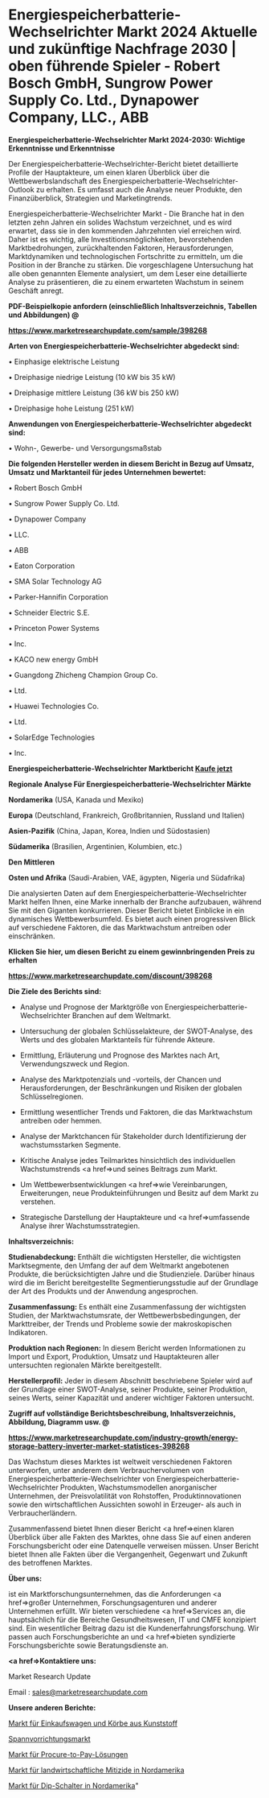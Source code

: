 # Energiespeicherbatterie-Wechselrichter Markt 2024 Aktuelle und zukünftige Nachfrage 2030 | oben führende Spieler - Robert Bosch GmbH, Sungrow Power Supply Co. Ltd., Dynapower Company, LLC., ABB

<strong>Energiespeicherbatterie-Wechselrichter Markt 2024-2030: Wichtige Erkenntnisse und Erkenntnisse</strong>

Der Energiespeicherbatterie-Wechselrichter-Bericht bietet detaillierte Profile der Hauptakteure, um einen klaren Überblick über die Wettbewerbslandschaft des Energiespeicherbatterie-Wechselrichter-Outlook zu erhalten. Es umfasst auch die Analyse neuer Produkte, den Finanzüberblick, Strategien und Marketingtrends.

Energiespeicherbatterie-Wechselrichter Markt - Die Branche hat in den letzten zehn Jahren ein solides Wachstum verzeichnet, und es wird erwartet, dass sie in den kommenden Jahrzehnten viel erreichen wird. Daher ist es wichtig, alle Investitionsmöglichkeiten, bevorstehenden Marktbedrohungen, zurückhaltenden Faktoren, Herausforderungen, Marktdynamiken und technologischen Fortschritte zu ermitteln, um die Position in der Branche zu stärken. Die vorgeschlagene Untersuchung hat alle oben genannten Elemente analysiert, um dem Leser eine detaillierte Analyse zu präsentieren, die zu einem erwarteten Wachstum in seinem Geschäft anregt.



<strong><b>PDF-Beispielkopie anfordern (einschließlich Inhaltsverzeichnis, Tabellen und Abbildungen) @ </b></strong>

<strong><a href=https://www.marketresearchupdate.com/sample/398268>

<strong>https://www.marketresearchupdate.com/sample/398268</u></a></strong></strong>



<strong>Arten von Energiespeicherbatterie-Wechselrichter abgedeckt sind:</strong>

• Einphasige elektrische Leistung

• Dreiphasige niedrige Leistung (10 kW bis 35 kW)

• Dreiphasige mittlere Leistung (36 kW bis 250 kW)

• Dreiphasige hohe Leistung (251 kW)



<strong>Anwendungen von Energiespeicherbatterie-Wechselrichter abgedeckt sind:</strong>

• Wohn-, Gewerbe- und Versorgungsmaßstab



<strong>Die folgenden Hersteller werden in diesem Bericht in Bezug auf Umsatz, Umsatz und Marktanteil für jedes Unternehmen bewertet:</strong>

• Robert Bosch GmbH

• Sungrow Power Supply Co. Ltd.

• Dynapower Company

• LLC.

• ABB

• Eaton Corporation

• SMA Solar Technology AG

• Parker-Hannifin Corporation

• Schneider Electric S.E.

• Princeton Power Systems

• Inc.

• KACO new energy GmbH

• Guangdong Zhicheng Champion Group Co.

• Ltd.

• Huawei Technologies Co.

• Ltd.

• SolarEdge Technologies

• Inc.



<strong>Energiespeicherbatterie-Wechselrichter Marktbericht <a href=https://www.marketresearchupdate.com/buynow/398268>Kaufe jetzt</a></strong>



<strong>Regionale Analyse Für Energiespeicherbatterie-Wechselrichter Märkte</strong>



<strong>Nordamerika</strong> (USA, Kanada und Mexiko)



<strong>Europa</strong> (Deutschland, Frankreich, Großbritannien, Russland und Italien)



<strong>Asien-Pazifik</strong> (China, Japan, Korea, Indien und Südostasien)



<strong>Südamerika</strong> (Brasilien, Argentinien, Kolumbien, etc.)



<strong>Den Mittleren</strong> 

<strong>Osten und Afrika</strong> (Saudi-Arabien, VAE, ägypten, Nigeria und Südafrika)

Die analysierten Daten auf dem Energiespeicherbatterie-Wechselrichter Markt helfen Ihnen, eine Marke innerhalb der Branche aufzubauen, während Sie mit den Giganten konkurrieren. Dieser Bericht bietet Einblicke in ein dynamisches Wettbewerbsumfeld. Es bietet auch einen progressiven Blick auf verschiedene Faktoren, die das Marktwachstum antreiben oder einschränken.



<strong>Klicken Sie hier, um diesen Bericht zu einem gewinnbringenden Preis zu erhalten
</strong>

<strong><a href=https://www.marketresearchupdate.com/discount/398268>https://www.marketresearchupdate.com/discount/398268</b></u></strong></a>



<strong>Die Ziele des Berichts sind:</strong>

- Analyse und Prognose der Marktgröße von Energiespeicherbatterie-Wechselrichter Branchen auf dem Weltmarkt.

- Untersuchung der globalen Schlüsselakteure, der SWOT-Analyse, des Werts und des globalen Marktanteils für führende Akteure.

- Ermittlung, Erläuterung und Prognose des Marktes nach Art, Verwendungszweck und Region.

- Analyse des Marktpotenzials und -vorteils, der Chancen und Herausforderungen, der Beschränkungen und Risiken der globalen Schlüsselregionen.

- Ermittlung wesentlicher Trends und Faktoren, die das Marktwachstum antreiben oder hemmen.

- Analyse der Marktchancen für Stakeholder durch Identifizierung der wachstumsstarken Segmente.

- Kritische Analyse jedes Teilmarktes hinsichtlich des individuellen Wachstumstrends <a href=>und</a> seines Beitrags zum Markt.

- Um Wettbewerbsentwicklungen <a href=>wie</a> Vereinbarungen, Erweiterungen, neue Produkteinführungen und Besitz auf dem Markt zu verstehen.

- Strategische Darstellung der Hauptakteure und <a href=>umfas</a>sende Analyse ihrer Wachstumsstrategien.



<strong>Inhaltsverzeichnis:</strong>



<strong>Studienabdeckung:</strong> Enthält die wichtigsten Hersteller, die wichtigsten Marktsegmente, den Umfang der auf dem Weltmarkt angebotenen Produkte, die berücksichtigten Jahre und die Studienziele. Darüber hinaus wird die im Bericht bereitgestellte Segmentierungsstudie auf der Grundlage der Art des Produkts und der Anwendung angesprochen.



<strong>Zusammenfassung:</strong> Es enthält eine Zusammenfassung der wichtigsten Studien, der Marktwachstumsrate, der Wettbewerbsbedingungen, der Markttreiber, der Trends und Probleme sowie der makroskopischen Indikatoren.



<strong>Produktion nach Regionen:</strong> In diesem Bericht werden Informationen zu Import und Export, Produktion, Umsatz und Hauptakteuren aller untersuchten regionalen Märkte bereitgestellt.



<strong>Herstellerprofil:</strong> Jeder in diesem Abschnitt beschriebene Spieler wird auf der Grundlage einer SWOT-Analyse, seiner Produkte, seiner Produktion, seines Werts, seiner Kapazität und anderer wichtiger Faktoren untersucht.



<strong><b>Zugriff auf vollständige Berichtsbeschreibung, Inhaltsverzeichnis, Abbildung, Diagramm usw. @ </b></strong>

<strong><a href=https://www.marketresearchupdate.com/industry-growth/energy-storage-battery-inverter-market-statistices-398268>https://www.marketresearchupdate.com/industry-growth/energy-storage-battery-inverter-market-statistices-398268</a></strong>

Das Wachstum dieses Marktes ist weltweit verschiedenen Faktoren unterworfen, unter anderem dem Verbrauchervolumen von Energiespeicherbatterie-Wechselrichter von Energiespeicherbatterie-Wechselrichter Produkten, Wachstumsmodellen anorganischer Unternehmen, der Preisvolatilität von Rohstoffen, Produktinnovationen sowie den wirtschaftlichen Aussichten sowohl in Erzeuger- als auch in Verbraucherländern.

Zusammenfassend bietet Ihnen dieser Bericht <a href=>einen</a> klaren Überblick über alle Fakten des Marktes, ohne dass Sie auf einen anderen Forschungsbericht oder eine Datenquelle verweisen müssen. Unser Bericht bietet Ihnen alle Fakten über die Vergangenheit, Gegenwart und Zukunft des betroffenen Marktes.



<strong>Über uns:</strong>

 ist ein Marktforschungsunternehmen, das die Anforderungen <a href=>großer</a> Unternehmen, Forschungsagenturen und anderer Unternehmen erfüllt. Wir bieten verschiedene <a href=>Services</a> an, die hauptsächlich für die Bereiche Gesundheitswesen, IT und CMFE konzipiert sind. Ein wesentlicher Beitrag dazu ist die Kundenerfahrungsforschung. Wir passen auch Forschungsberichte an und <a href=>bieten</a> syndizierte Forschungsberichte sowie Beratungsdienste an.



<strong><a href=>Kontaktiere uns:</a></strong>

Market Research Update

Email : sales@marketresearchupdate.com



<strong>Unsere anderen Berichte:</strong>

<a href=https://www.linkedin.com/pulse/plastic-shopping-carts-baskets-market-2023-size>Markt für Einkaufswagen und Körbe aus Kunststoff</a>

<a href=https://www.linkedin.com/pulse/workholding-market-size-emerging-trends-consumption-analysis>Spannvorrichtungsmarkt</a>

<a href=https://www.linkedin.com/pulse/procure-to-pay-solutions-market-2023>Markt für Procure-to-Pay-Lösungen</a>

<a href=https://www.linkedin.com/pulse/north-america-agricultural-miticide-market-2023>Markt für landwirtschaftliche Mitizide in Nordamerika</a>

<a href=https://www.linkedin.com/pulse/north-america-dip-switches-market-2023-2030-new>Markt für Dip-Schalter in Nordamerika</a>"
